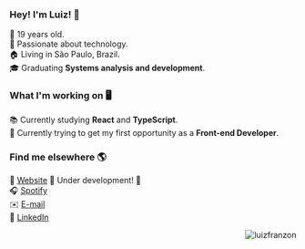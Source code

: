 ### Hey! I'm Luiz! 👋

🎂 19 years old. <br>
💚 Passionate about technology. <br>
🏠 Living in São Paulo, Brazil. <br>
🎓 Graduating **Systems analysis and development**. <br>

### What I'm working on 🖥️

📚 Currently studying **React** and **TypeScript**.  <br>
🧠 Currently trying to get my first opportunity as a **Front-end Developer**. <br>

### Find me elsewhere 🌎

🚀 [Website](https://luizfranzon.dev) 🚧 Under development! 🚧 <br>
🎧 [Spotify](https://open.spotify.com/user/8cfpqllf0b54012usbsgz48nx) <br>
✉️ [E-mail](mailto:luizfranzon@outlook.com) <br>
💼 [LinkedIn](https://www.linkedin.com/in/luizffranzon/) <br>

<p align="right"><img src="https://komarev.com/ghpvc/?username=luizfranzon&label=Visits&color=196cbe&style=flat" alt="luizfranzon"/></p>
